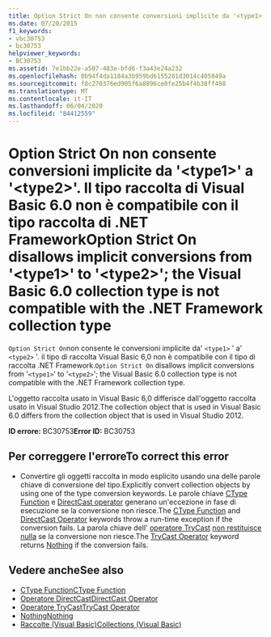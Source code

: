 ```yaml
---
title: Option Strict On non consente conversioni implicite da '<type1>' a '<type2>'. Il tipo raccolta di Visual Basic 6.0 non è compatibile con il tipo raccolta di .NET Framework
ms.date: 07/20/2015
f1_keywords:
- vbc30753
- bc30753
helpviewer_keywords:
- BC30753
ms.assetid: 7e1bb22e-a507-483e-bfd6-f3a43e24a232
ms.openlocfilehash: 0b94f4da1184a3b959bd6155281d3014c405849a
ms.sourcegitcommit: f8c270376ed905f6a8896ce0fe25b4f4b38ff498
ms.translationtype: MT
ms.contentlocale: it-IT
ms.lasthandoff: 06/04/2020
ms.locfileid: "84412559"
---
```

# <a name="option-strict-on-disallows-implicit-conversions-from-type1-to-type2-the-visual-basic-60-collection-type-is-not-compatible-with-the-net-framework-collection-type"></a><span data-ttu-id="173e6-102">Option Strict On non consente conversioni implicite da '\<type1>' a '\<type2>'. Il tipo raccolta di Visual Basic 6.0 non è compatibile con il tipo raccolta di .NET Framework</span><span class="sxs-lookup"><span data-stu-id="173e6-102">Option Strict On disallows implicit conversions from '\<type1>' to '\<type2>'; the Visual Basic 6.0 collection type is not compatible with the .NET Framework collection type</span></span>
<span data-ttu-id="173e6-103">`Option Strict On`non consente le conversioni implicite da' `<type1>` ' a' `<type2>` '. il tipo di raccolta Visual Basic 6,0 non è compatibile con il tipo di raccolta .NET Framework.</span><span class="sxs-lookup"><span data-stu-id="173e6-103">`Option Strict On` disallows implicit conversions from '`<type1>`' to '`<type2>`'; the Visual Basic 6.0 collection type is not compatible with the .NET Framework collection type.</span></span>

 <span data-ttu-id="173e6-104">L'oggetto raccolta usato in Visual Basic 6,0 differisce dall'oggetto raccolta usato in Visual Studio 2012.</span><span class="sxs-lookup"><span data-stu-id="173e6-104">The collection object that is used in Visual Basic 6.0 differs from the collection object that is used in Visual Studio 2012.</span></span>

 <span data-ttu-id="173e6-105">**ID errore:** BC30753</span><span class="sxs-lookup"><span data-stu-id="173e6-105">**Error ID:** BC30753</span></span>

## <a name="to-correct-this-error"></a><span data-ttu-id="173e6-106">Per correggere l'errore</span><span class="sxs-lookup"><span data-stu-id="173e6-106">To correct this error</span></span>

- <span data-ttu-id="173e6-107">Convertire gli oggetti raccolta in modo esplicito usando una delle parole chiave di conversione del tipo.</span><span class="sxs-lookup"><span data-stu-id="173e6-107">Explicitly convert collection objects by using one of the type conversion keywords.</span></span> <span data-ttu-id="173e6-108">Le parole chiave [CType Function](../language-reference/functions/ctype-function.md) e [DirectCast operator](../language-reference/operators/directcast-operator.md) generano un'eccezione in fase di esecuzione se la conversione non riesce.</span><span class="sxs-lookup"><span data-stu-id="173e6-108">The [CType Function](../language-reference/functions/ctype-function.md) and [DirectCast Operator](../language-reference/operators/directcast-operator.md) keywords throw a run-time exception if the conversion fails.</span></span> <span data-ttu-id="173e6-109">La parola chiave dell' [operatore TryCast](../language-reference/operators/trycast-operator.md) [non restituisce nulla](../language-reference/nothing.md) se la conversione non riesce.</span><span class="sxs-lookup"><span data-stu-id="173e6-109">The [TryCast Operator](../language-reference/operators/trycast-operator.md) keyword returns [Nothing](../language-reference/nothing.md) if the conversion fails.</span></span>

## <a name="see-also"></a><span data-ttu-id="173e6-110">Vedere anche</span><span class="sxs-lookup"><span data-stu-id="173e6-110">See also</span></span>

- [<span data-ttu-id="173e6-111">CType Function</span><span class="sxs-lookup"><span data-stu-id="173e6-111">CType Function</span></span>](../language-reference/functions/ctype-function.md)
- [<span data-ttu-id="173e6-112">Operatore DirectCast</span><span class="sxs-lookup"><span data-stu-id="173e6-112">DirectCast Operator</span></span>](../language-reference/operators/directcast-operator.md)
- [<span data-ttu-id="173e6-113">Operatore TryCast</span><span class="sxs-lookup"><span data-stu-id="173e6-113">TryCast Operator</span></span>](../language-reference/operators/trycast-operator.md)
- [<span data-ttu-id="173e6-114">Nothing</span><span class="sxs-lookup"><span data-stu-id="173e6-114">Nothing</span></span>](../language-reference/nothing.md)
- [<span data-ttu-id="173e6-115">Raccolte (Visual Basic)</span><span class="sxs-lookup"><span data-stu-id="173e6-115">Collections (Visual Basic)</span></span>](../programming-guide/concepts/collections.md)
